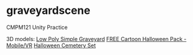 # graveyardscene
CMPM121 Unity Practice

3D models:
[Low Poly Simple Graveyard](https://assetstore.unity.com/packages/3d/environments/dungeons/low-poly-simple-graveyard-134110)
[FREE Cartoon Halloween Pack - Mobile/VR](https://assetstore.unity.com/packages/3d/environments/fantasy/free-cartoon-halloween-pack-mobile-vr-45896)
[Halloween Cemetery Set](https://assetstore.unity.com/packages/3d/environments/fantasy/halloween-cemetery-set-19125)
